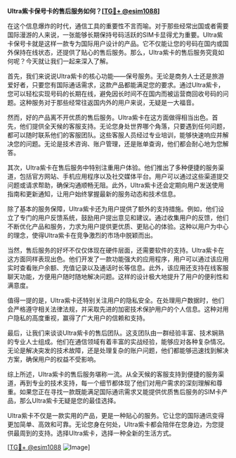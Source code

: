 **Ultra紫卡保号卡的售后服务如何？[[TG💪+ @esim1088](https://t.me/s/esim1088)]**

在这个信息爆炸的时代，通信工具的重要性不言而喻。对于那些经常出国或者需要国际漫游的人来说，一张能够长期保持号码活跃的SIM卡显得尤为重要。Ultra紫卡保号卡就是这样一款专为国际用户设计的产品。它不仅能让您的号码在国内或国外保持在线状态，还提供了贴心的售后服务。那么，Ultra紫卡的售后服务究竟如何呢？今天就让我们一起来深入了解。

首先，我们来说说Ultra紫卡的核心功能——保号服务。无论是商务人士还是旅游爱好者，只要您有国际通话需求，这款产品都能满足您的要求。通过Ultra紫卡，您可以轻松实现号码的长期在线，避免因长时间不在国内而被运营商回收号码的问题。这种服务对于那些经常往返国内外的用户来说，无疑是一大福音。

然而，好的产品离不开优质的售后服务。Ultra紫卡在这方面做得相当出色。首先，他们提供全天候的客服支持。无论您身处世界哪个角落，只要遇到任何问题，都可以随时联系他们的客服团队。这些客服人员经过专业培训，能够快速响应并解决您的问题。无论是技术咨询、账户管理，还是账单查询，他们都会耐心地为您解答。

其次，Ultra紫卡在售后服务中特别注重用户体验。他们推出了多种便捷的服务渠道，包括官方网站、手机应用程序以及社交媒体平台。用户可以通过这些渠道提交问题或请求帮助，确保沟通顺畅无阻。此外，Ultra紫卡还会定期向用户发送使用指南和更新通知，让用户始终掌握最新的服务动态和技术信息。

除了基本的服务保障，Ultra紫卡还为用户提供了额外的支持措施。例如，他们设立了专门的用户反馈系统，鼓励用户提出意见和建议。通过收集用户的反馈，他们不断优化产品和服务，力求为用户提供更优质、更贴心的体验。这种以用户为中心的理念，使得Ultra紫卡在竞争激烈的市场中脱颖而出。

当然，售后服务的好坏不仅仅体现在硬件层面，还需要软件的支持。Ultra紫卡在这方面同样表现出色。他们开发了一款功能强大的应用程序，用户可以通过该应用实时查看账户余额、充值记录以及通话时长等信息。此外，该应用还支持在线客服聊天功能，方便用户随时随地解决问题。这样的设计极大地提升了用户的便利性和满意度。

值得一提的是，Ultra紫卡还特别关注用户的隐私安全。在处理用户数据时，他们会严格遵守相关法律法规，并采取先进的加密技术保护用户的个人信息。这种对用户隐私的高度重视，赢得了广大用户的信赖和支持。

最后，让我们来谈谈Ultra紫卡的售后团队。这支团队由一群经验丰富、技术娴熟的专业人士组成。他们在通信领域有着丰富的实战经验，能够应对各种复杂情况。无论是解决突发的技术故障，还是处理复杂的账户问题，他们都能够迅速找到解决方案，确保用户的权益不受影响。

综上所述，Ultra紫卡的售后服务堪称一流。从全天候的客服支持到便捷的服务渠道，再到专业的技术支持，每一个细节都体现了他们对用户需求的深刻理解和尊重。如果您正在寻找一款既能满足国际通讯需求又能提供优质售后服务的SIM卡产品，那么Ultra紫卡无疑是您的最佳选择。

Ultra紫卡不仅是一款实用的产品，更是一种贴心的服务。它让您的国际通讯变得更加简单、高效和可靠。无论您身在何处，Ultra紫卡都会陪伴在您身边，为您提供最周到的支持。选择Ultra紫卡，选择一种全新的生活方式。

[[TG💪+ @esim1088](https://t.me/s/esim1088) ![Image](https://i.postimg.cc/4NQfJmqS/Snipaste-2025-05-13-00-14-12.png)]